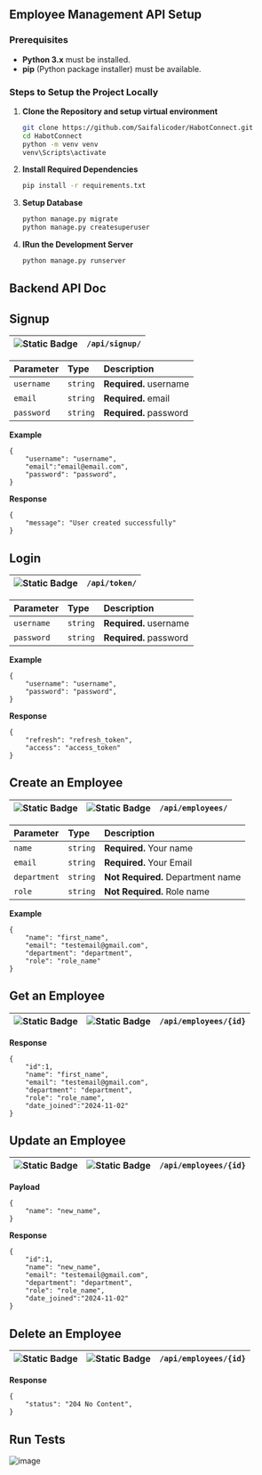 ## Employee Management API Setup

### Prerequisites
- **Python 3.x** must be installed.
- **pip** (Python package installer) must be available.

### Steps to Setup the Project Locally
1. **Clone the Repository and setup virtual environment**
   ```bash
   git clone https://github.com/Saifalicoder/HabotConnect.git
   cd HabotConnect
   python -m venv venv
   venv\Scripts\activate
   ```
2. **Install Required Dependencies**
   ```bash
   pip install -r requirements.txt
   ```
3. **Setup Database**
   ```bash
   python manage.py migrate
   python manage.py createsuperuser
   ```
3. **IRun the Development Server**
   ```bash
   python manage.py runserver
   ```
## Backend API Doc

## Signup

|![Static Badge](https://img.shields.io/badge/Method-POST-GREEN)| ```/api/signup/``` |
| :-------- | :------------------------- |

| Parameter | Type     | Description                |
| :-------- | :------- | :------------------------- |
| `username` | `string` | **Required.** username |
| `email`| `string`  | **Required.** email |
| `password`| `string`  | **Required.** password |


**Example**
```http
{
    "username": "username",
    "email":"email@email.com",
    "password": "password",
}
```
**Response**
```http
{
    "message": "User created successfully"
}
```

## Login

|![Static Badge](https://img.shields.io/badge/Method-POST-GREEN)| ```/api/token/``` |
| :-------- | :------------------------- |

| Parameter | Type     | Description                |
| :-------- | :------- | :------------------------- |
| `username` | `string` | **Required.** username |
| `password`| `string`  | **Required.** password |


**Example**
```http
{
    "username": "username",
    "password": "password",
}
```
**Response**
```http
{
    "refresh": "refresh_token",
    "access": "access_token"
}
```
## Create an Employee

|![Static Badge](https://img.shields.io/badge/Authenticated%20User-blue)|![Static Badge](https://img.shields.io/badge/Method-POST-GREEN)| ```/api/employees/``` |
| :-------- | :-------- | :------------------------- |

| Parameter | Type     | Description                |
| :-------- | :------- | :------------------------- |
| `name` | `string` | **Required.** Your name |
| `email`| `string`  | **Required.** Your Email |
| `department`| `string`  | **Not Required.** Department name |
| `role`| `string`  |**Not Required.** Role name   |


**Example**
```http
{
    "name": "first_name",
    "email": "testemail@gmail.com",
    "department": "department",
    "role": "role_name"
}
```
## Get an Employee

|![Static Badge](https://img.shields.io/badge/Authenticated%20User-blue)|![Static Badge](https://img.shields.io/badge/Method-GET-blue)| ```/api/employees/{id}``` |
| :-------- | :-------- | :------------------------- |

**Response**
```http
{
    "id":1,
    "name": "first_name",
    "email": "testemail@gmail.com",
    "department": "department",
    "role": "role_name",
    "date_joined":"2024-11-02"
}
```

## Update an Employee

|![Static Badge](https://img.shields.io/badge/Authenticated%20User-blue)|![Static Badge](https://img.shields.io/badge/Method-PUT-yellow)| ```/api/employees/{id}``` |
| :-------- | :-------- | :------------------------- |


**Payload**
```http
{
    "name": "new_name",
}
```
**Response**
```http
{
    "id":1,
    "name": "new_name",
    "email": "testemail@gmail.com",
    "department": "department",
    "role": "role_name",
    "date_joined":"2024-11-02"
}
```

## Delete an Employee

|![Static Badge](https://img.shields.io/badge/Authenticated%20User-blue)|![Static Badge](https://img.shields.io/badge/Method-DELETE-red)| ```/api/employees/{id}``` |
| :-------- | :-------- | :------------------------- |


**Response**
```http
{
    "status": "204 No Content",
}
```
## Run Tests
![image](https://github.com/user-attachments/assets/6b266481-7ad1-42d8-87e2-fe828dfc207c)

